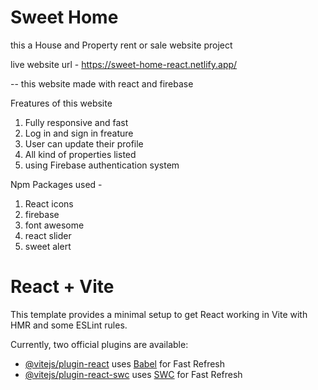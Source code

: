 # Sweet Home 

this a House and Property rent or sale website project 

live website url - 
https://sweet-home-react.netlify.app/

-- this website made with react and firebase

Freatures of this website

 1. Fully responsive and fast 
 2. Log in and sign in freature 
 3. User can update their profile
 4. All kind of properties listed 
 5. using Firebase authentication system

Npm Packages used -

 1. React icons
 2. firebase
 3. font awesome 
 4. react slider 
 5. sweet alert 



# React + Vite

This template provides a minimal setup to get React working in Vite with HMR and some ESLint rules.

Currently, two official plugins are available:

- [@vitejs/plugin-react](https://github.com/vitejs/vite-plugin-react/blob/main/packages/plugin-react/README.md) uses [Babel](https://babeljs.io/) for Fast Refresh
- [@vitejs/plugin-react-swc](https://github.com/vitejs/vite-plugin-react-swc) uses [SWC](https://swc.rs/) for Fast Refresh
